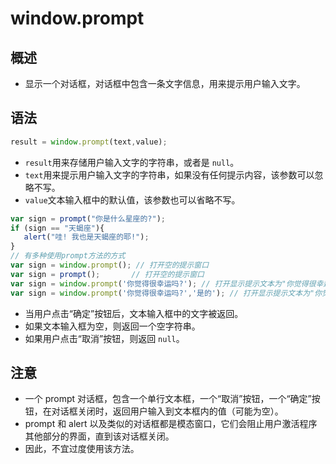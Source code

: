 # window.prompt

## 概述

* 显示一个对话框，对话框中包含一条文字信息，用来提示用户输入文字。

## 语法

```js
result = window.prompt(text,value);
```

* `result`用来存储用户输入文字的字符串，或者是 `null`。
* `text`用来提示用户输入文字的字符串，如果没有任何提示内容，该参数可以忽略不写。
* `value`文本输入框中的默认值，该参数也可以省略不写。

```js
var sign = prompt("你是什么星座的?");
if (sign == "天蝎座"){
   alert("哇! 我也是天蝎座的耶!");
}
// 有多种使用prompt方法的方式
var sign = window.prompt(); // 打开空的提示窗口
var sign = prompt();       // 打开空的提示窗口
var sign = window.prompt('你觉得很幸运吗?'); // 打开显示提示文本为"你觉得很幸运吗?"的提示窗口
var sign = window.prompt('你觉得很幸运吗?','是的'); // 打开显示提示文本为"你觉得很幸运吗?"并且输入框默认值为"是的"的提示窗口
```

* 当用户点击“确定”按钮后，文本输入框中的文字被返回。
* 如果文本输入框为空，则返回一个空字符串。
* 如果用户点击“取消”按钮，则返回 `null`。

## 注意

* 一个 prompt 对话框，包含一个单行文本框，一个“取消”按钮，一个“确定”按钮，在对话框关闭时，返回用户输入到文本框内的值（可能为空）。
* prompt 和 alert 以及类似的对话框都是模态窗口，它们会阻止用户激活程序其他部分的界面，直到该对话框关闭。
* 因此，不宜过度使用该方法。

















